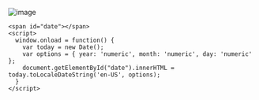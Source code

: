 

![image](https://github.com/jamad/jamad.github.io/assets/949913/b3d82ecd-1f0f-48e6-9f27-6807d4d31a96)

```
<span id="date"></span>
<script>
  window.onload = function() {
    var today = new Date();
    var options = { year: 'numeric', month: 'numeric', day: 'numeric' };
    document.getElementById("date").innerHTML = today.toLocaleDateString('en-US', options);
  }
</script> 
```
